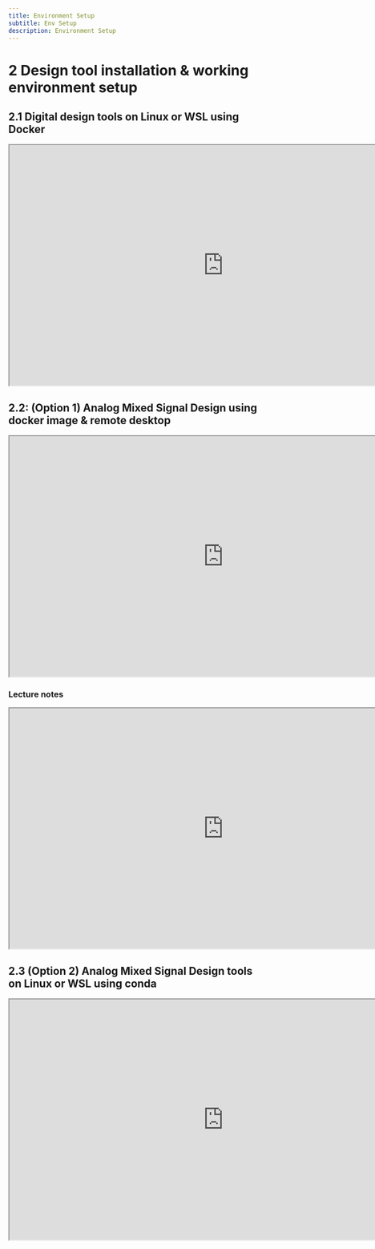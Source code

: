```yaml
---
title: Environment Setup
subtitle: Env Setup 
description: Environment Setup
---
```

<style>
.gdriveVideo {
  width:854; 
  height:480; 
}
</style>

# 2 Design tool installation & working environment setup

## 2.1 Digital design tools on Linux or WSL using Docker

<iframe src="https://docs.google.com/document/d/e/2PACX-1vQJ2E3JWXbd1lbWZNbi9OdZGApQvMiue6BoNEpw1CPSlfMI9paxmfgetsSWpbyYVhTVCeoOQ-yVQtaZ/pub?embedded=true" width="854" height="480"></iframe>

## 2.2: (Option 1) Analog Mixed Signal Design using docker image & remote desktop

<iframe src="https://drive.google.com/file/d/157xltb5U1rmKvjfGmMT_5SOB6PCnF4Di/preview" width="854" height="480" allow="autoplay"></iframe>

### Lecture notes

<iframe src="https://docs.google.com/document/d/e/2PACX-1vQY6Ft6Li9XF187g-aac6iiIxlpE-9s2eJptVA6v9JLb6K6YcDuJCIJ-_O3ZVYqfJJly2b6w87p73kO/pub?embedded=true" width="854" height="480"></iframe>

## 2.3 (Option 2) Analog Mixed Signal Design tools on Linux or WSL using conda

<iframe src="https://docs.google.com/document/d/e/2PACX-1vR4yGsQkQfEUtlF5hUQwmRgKmo-RADDfUzoxlixaxIwZW27OhHGd8lGOIVS98-NMh22XnWajgkpL7TQ/pub?embedded=true" width="854" height="480"></iframe>

